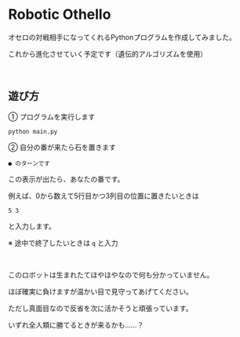 # Robotic Othello

オセロの対戦相手になってくれるPythonプログラムを作成してみました。

これから進化させていく予定です（遺伝的アルゴリズムを使用）

<br>

## 遊び方
① プログラムを実行します
```
python main.py
```
② 自分の番が来たら石を置きます
```
● のターンです
```
この表示が出たら、あなたの番です。

例えば、0から数えて5行目かつ3列目の位置に置きたいときは
```
5 3
```
と入力します。

※ 途中で終了したいときは `q` と入力

<br>

このロボットは生まれたてほやほやなので何も分かっていません。

ほぼ確実に負けますが温かい目で見守ってあげてください。

ただし真面目なので反省を次に活かそうと頑張っています。

いずれ全人類に勝てるときが来るかも......？